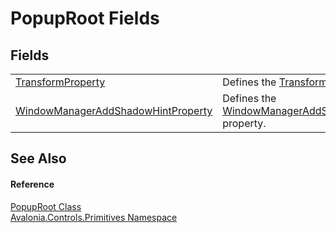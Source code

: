 # PopupRoot Fields




## Fields
<table>
<tr>
<td><a href="F_Avalonia_Controls_Primitives_PopupRoot_TransformProperty">TransformProperty</a></td>
<td>Defines the <a href="P_Avalonia_Controls_Primitives_PopupRoot_Transform">Transform</a> property.</td>
</tr>
<tr>
<td><a href="F_Avalonia_Controls_Primitives_PopupRoot_WindowManagerAddShadowHintProperty">WindowManagerAddShadowHintProperty</a></td>
<td>Defines the <a href="P_Avalonia_Controls_Primitives_PopupRoot_WindowManagerAddShadowHint">WindowManagerAddShadowHint</a> property.</td>
</tr>
</table>

## See Also


#### Reference
<a href="T_Avalonia_Controls_Primitives_PopupRoot">PopupRoot Class</a>  
<a href="N_Avalonia_Controls_Primitives">Avalonia.Controls.Primitives Namespace</a>  

